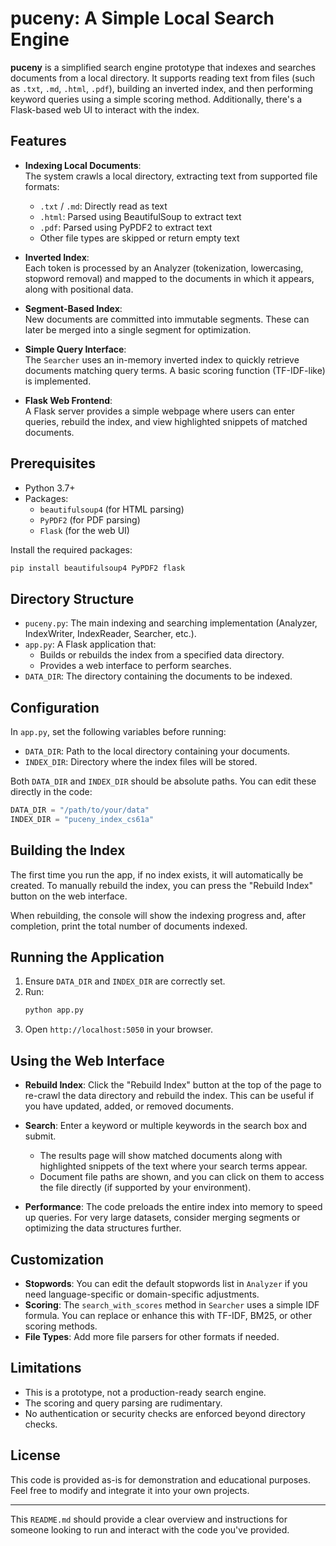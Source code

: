 # puceny: A Simple Local Search Engine

**puceny** is a simplified search engine prototype that indexes and searches documents from a local directory. It supports reading text from files (such as `.txt`, `.md`, `.html`, `.pdf`), building an inverted index, and then performing keyword queries using a simple scoring method. Additionally, there's a Flask-based web UI to interact with the index.

## Features

- **Indexing Local Documents**:  
  The system crawls a local directory, extracting text from supported file formats:

  - `.txt` / `.md`: Directly read as text
  - `.html`: Parsed using BeautifulSoup to extract text
  - `.pdf`: Parsed using PyPDF2 to extract text
  - Other file types are skipped or return empty text

- **Inverted Index**:  
  Each token is processed by an Analyzer (tokenization, lowercasing, stopword removal) and mapped to the documents in which it appears, along with positional data.

- **Segment-Based Index**:  
  New documents are committed into immutable segments. These can later be merged into a single segment for optimization.

- **Simple Query Interface**:  
  The `Searcher` uses an in-memory inverted index to quickly retrieve documents matching query terms. A basic scoring function (TF-IDF-like) is implemented.

- **Flask Web Frontend**:  
  A Flask server provides a simple webpage where users can enter queries, rebuild the index, and view highlighted snippets of matched documents.

## Prerequisites

- Python 3.7+
- Packages:
  - `beautifulsoup4` (for HTML parsing)
  - `PyPDF2` (for PDF parsing)
  - `Flask` (for the web UI)

Install the required packages:

```bash
pip install beautifulsoup4 PyPDF2 flask
```

## Directory Structure

- `puceny.py`: The main indexing and searching implementation (Analyzer, IndexWriter, IndexReader, Searcher, etc.).
- `app.py`: A Flask application that:
  - Builds or rebuilds the index from a specified data directory.
  - Provides a web interface to perform searches.
- `DATA_DIR`: The directory containing the documents to be indexed.

## Configuration

In `app.py`, set the following variables before running:

- `DATA_DIR`: Path to the local directory containing your documents.
- `INDEX_DIR`: Directory where the index files will be stored.

Both `DATA_DIR` and `INDEX_DIR` should be absolute paths. You can edit these directly in the code:

```python
DATA_DIR = "/path/to/your/data"
INDEX_DIR = "puceny_index_cs61a"
```

## Building the Index

The first time you run the app, if no index exists, it will automatically be created. To manually rebuild the index, you can press the "Rebuild Index" button on the web interface.

When rebuilding, the console will show the indexing progress and, after completion, print the total number of documents indexed.

## Running the Application

1. Ensure `DATA_DIR` and `INDEX_DIR` are correctly set.
2. Run:
   ```bash
   python app.py
   ```
3. Open `http://localhost:5050` in your browser.

## Using the Web Interface

- **Rebuild Index**: Click the "Rebuild Index" button at the top of the page to re-crawl the data directory and rebuild the index. This can be useful if you have updated, added, or removed documents.
- **Search**: Enter a keyword or multiple keywords in the search box and submit.

  - The results page will show matched documents along with highlighted snippets of the text where your search terms appear.
  - Document file paths are shown, and you can click on them to access the file directly (if supported by your environment).

- **Performance**: The code preloads the entire index into memory to speed up queries. For very large datasets, consider merging segments or optimizing the data structures further.

## Customization

- **Stopwords**: You can edit the default stopwords list in `Analyzer` if you need language-specific or domain-specific adjustments.
- **Scoring**: The `search_with_scores` method in `Searcher` uses a simple IDF formula. You can replace or enhance this with TF-IDF, BM25, or other scoring methods.
- **File Types**: Add more file parsers for other formats if needed.

## Limitations

- This is a prototype, not a production-ready search engine.
- The scoring and query parsing are rudimentary.
- No authentication or security checks are enforced beyond directory checks.

## License

This code is provided as-is for demonstration and educational purposes. Feel free to modify and integrate it into your own projects.

---

This `README.md` should provide a clear overview and instructions for someone looking to run and interact with the code you've provided.
